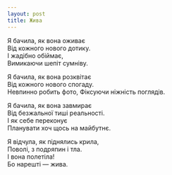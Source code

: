 ```yaml
---
layout: post
title: Жива
---
```


Я бачила, як вона оживає  
Від кожного нового дотику.  
І жадібно обіймає,  
Вимикаючи шепіт сумніву.  

Я бачила, як вона розквітає  
Від кожного нового спогаду.  
Невпинно робить фото,
Фіксуючи ніжність поглядів.  

Я бачила, як вона завмирає  
Від безжальної тиші реальності.  
І як себе переконує  
Планувати хоч щось на майбутнє.  

Я відчула, як піднялись крила,  
Поволі, з подряпин і тла.  
І вона полетіла!  
Бо нарешті — жива.  
